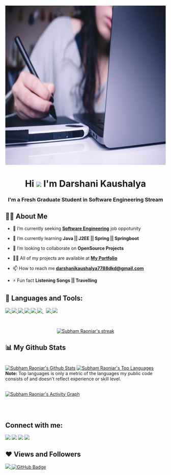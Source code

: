 <a href="#"><img width="100%" height="500px" src="image/dargit.jpg" height="175px"/></a>

<h1 align="center">Hi <img src="https://raw.githubusercontent.com/MartinHeinz/MartinHeinz/master/wave.gif" width="30px"> I'm Darshani Kaushalya</h1>
<h3 align="center">I'm a Fresh Graduate Student in Software Engineering Stream</h3>


## 🙋‍♂️ About Me

- 🔭 I’m currently seeking **[Software Engineering]()** job oppotunity 

- 🌱 I’m currently learning **Java || J2EE || Spring || Springboot**

- 👯 I’m looking to collaborate on **OpenSource Projects**

- 👨‍💻 All of my projects are available at **[My Portfolio]()**

- 📫 How to reach me **darshanikaushalya7788dkd@gmail.com**

- ⚡ Fun fact **Listening Songs || Travelling**

## 🚀 Languages and Tools:

<p align="left"> 
    <a href="https://www.java.com" target="_blank"> <img src="https://img.icons8.com/color/48/000000/java-coffee-cup-logo.png"/> </a>
    <a href="https://developer.mozilla.org/en-US/docs/Web/JavaScript" target="_blank"> <img src="https://img.icons8.com/color/48/000000/javascript.png"/> </a> 
    <a href="https://www.w3.org/html/" target="_blank"> <img src="https://img.icons8.com/color/48/000000/html-5.png"/> </a> 
    <a href="https://www.w3schools.com/css/" target="_blank"> <img src="https://img.icons8.com/color/48/000000/css3.png"/> </a> 
    <a href="https://getbootstrap.com" target="_blank"> <img src="https://img.icons8.com/color/48/000000/bootstrap.png"/> </a> 
    <a style="padding-right:8px;" href="https://www.mysql.com/" target="_blank"> <img src="https://img.icons8.com/fluent/50/000000/mysql-logo.png"/> </a>
    <a href="https://firebase.google.com/" target="_blank"> <img src="https://img.icons8.com/color/48/000000/firebase.png"/> </a> 
    <a href="https://www.php.net/">
 <img src="https://img.icons8.com/ios-filled/50/ffffff/php-server.png"/></a>
</p>

<!-- [![React Badge](https://img.shields.io/badge/-React-61DBFB?style=for-the-badge&labelColor=black&logo=react&logoColor=61DBFB)](#)  [![Javascript Badge](https://img.shields.io/badge/-Javascript-F0DB4F?style=for-the-badge&labelColor=black&logo=javascript&logoColor=F0DB4F)](#) [![Typescript Badge](https://img.shields.io/badge/-Typescript-007acc?style=for-the-badge&labelColor=black&logo=typescript&logoColor=007acc)](#) [![Nodejs Badge](https://img.shields.io/badge/-Nodejs-3C873A?style=for-the-badge&labelColor=black&logo=node.js&logoColor=3C873A)](#) [![GraphQL Badge](https://img.shields.io/badge/-GraphQl-e535ab?style=for-the-badge&labelColor=black&logo=node.js&logoColor=e535ab)](#) -->
<br/>

<p align="center">
    <a href="https://github.com/DarshaniKaushalya/github-readme-streak-stats">
        <img title="🔥 Get streak stats for your profile at git.io/streak-stats" alt="Subham Raoniar's streak" src="https://github-readme-streak-stats.herokuapp.com/?user=DarshaniKaushalya&theme=black-ice&hide_border=true&stroke=0000&background=060A0CD0"/>
    </a>
</p>

## 📊 My Github Stats

  <br/>
    <a href="https://github.com/DarshaniKaushalya/github-readme-stats"><img alt="Subham Raoniar's Github Stats" src="https://github-readme-stats.vercel.app/api?username=DarshaniKaushalya&show_icons=true&count_private=true&theme=react&hide_border=true&bg_color=0D1117" /></a>
  <a href="https://github.com/DarshaniKaushalya/github-readme-stats"><img alt="Subham Raoniar's Top Languages" src="https://github-readme-stats.vercel.app/api/top-langs/?username=DarshaniKaushalya&langs_count=8&count_private=true&layout=compact&theme=react&hide_border=true&bg_color=0D1117" /></a>
  <br/>
  <b>Note:</b> Top languages is only a metric of the languages my public code consists of and doesn't reflect experience or skill level.


<br/>
<br/>

<a href="https://github.com/DarshaniKaushalya/github-readme-activity-graph"><img alt="Subham Raoniar's Activity Graph" src="https://activity-graph.herokuapp.com/graph?username=DarshaniKaushalya&bg_color=0D1117&color=5BCDEC&line=5BCDEC&point=FFFFFF&hide_border=true" /></a>

<br/>
<br/>

## Connect with me:
<p align="left">

<a href = "https://www.linkedin.com/in/darshani-kaushalya-diwakara-48202a197/"><img src="https://img.icons8.com/fluent/48/000000/linkedin.png"/></a>
<a href = "https://stackoverflow.com/users/15127988/darshani-diwakara"><img src="https://img.icons8.com/color/48/000000/stackoverflow.png"/></a>
<a href = "darshanikaushalya7788dkd@gmail.com"><img src="https://img.icons8.com/material-rounded/48/fa314a/mail.png"/></a>
<a href = "https://github.com/DarshaniKaushalya"><img src="https://img.icons8.com/material-outlined/48/ffffff/github.png"/></a>

</p>

## ❤ Views and Followers
<a href="https://github.com/Meghna-DAS/github-profile-views-counter">
    <img src="https://komarev.com/ghpvc/?username=DarshaniKaushalya">
</a>
<a href="https://github.com/DarshaniKaushalya?tab=followers"><img src="https://img.shields.io/github/followers/DarshaniKaushalya?label=Followers&style=social" alt="GitHub Badge"></a>

